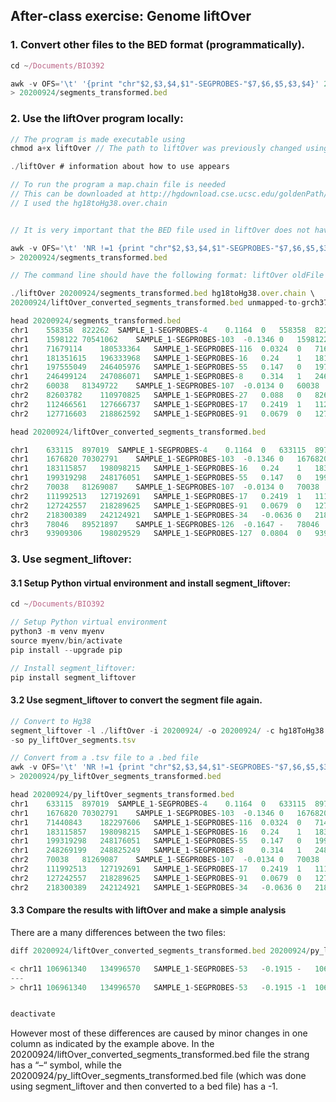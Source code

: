 ## After-class exercise: Genome liftOver

### **1. Convert other files to the BED format (programmatically).**

```javascript
cd ~/Documents/BIO392

awk -v OFS='\t' '{print "chr"$2,$3,$4,$1"-SEGPROBES-"$7,$6,$5,$3,$4}' 20200924/segments.tsv \
> 20200924/segments_transformed.bed
```

### **2. Use the liftOver program locally:**


```javascript
// The program is made executable using
chmod a+x liftOver // The path to liftOver was previously changed using cd ~/Documents/BIO392

./liftOver # information about how to use appears

// To run the program a map.chain file is needed
// This can be downloaded at http://hgdownload.cse.ucsc.edu/goldenPath/hg18/liftOver/
// I used the hg18toHg38.over.chain 


// It is very important that the BED file used in liftOver does not have a header row that describes what is in every column.

awk -v OFS='\t' 'NR !=1 {print "chr"$2,$3,$4,$1"-SEGPROBES-"$7,$6,$5,$3,$4}' 20200924/segments.tsv \
> 20200924/segments_transformed.bed

// The command line should have the following format: liftOver oldFile map.chain newFile unmapped

./liftOver 20200924/segments_transformed.bed hg18toHg38.over.chain \
20200924/liftOver_converted_segments_transformed.bed unmapped-to-grch37

head 20200924/segments_transformed.bed 
chr1	558358	822262	SAMPLE_1-SEGPROBES-4	0.1164	0	558358	822262
chr1	1598122	70541062	SAMPLE_1-SEGPROBES-103	-0.1346	0	1598122	70541062
chr1	71679114	180533364	SAMPLE_1-SEGPROBES-116	0.0324	0	71679114	180533364
chr1	181351615	196333968	SAMPLE_1-SEGPROBES-16	0.24	1	181351615	196333968
chr1	197555049	246405976	SAMPLE_1-SEGPROBES-55	0.147	0	197555049	246405976
chr1	246499124	247086071	SAMPLE_1-SEGPROBES-8	0.314	1	246499124	247086071
chr2	60038	81349722	SAMPLE_1-SEGPROBES-107	-0.0134	0	60038	81349722
chr2	82603782	110970825	SAMPLE_1-SEGPROBES-27	0.088	0	82603782	110970825
chr2	112466561	127666737	SAMPLE_1-SEGPROBES-17	0.2419	1	112466561	127666737
chr2	127716603	218862592	SAMPLE_1-SEGPROBES-91	0.0679	0	127716603	218862592

head 20200924/liftOver_converted_segments_transformed.bed

chr1	633115	897019	SAMPLE_1-SEGPROBES-4	0.1164	0	633115	897019
chr1	1676820	70302791	SAMPLE_1-SEGPROBES-103	-0.1346	0	167682070302791
chr1	183115857	198098215	SAMPLE_1-SEGPROBES-16	0.24	1	183115857	198098215
chr1	199319298	248176051	SAMPLE_1-SEGPROBES-55	0.147	0	199319298	248176051
chr2	70038	81269087	SAMPLE_1-SEGPROBES-107	-0.0134	0	70038	81269087
chr2	111992513	127192691	SAMPLE_1-SEGPROBES-17	0.2419	1	111992513	127192691
chr2	127242557	218289625	SAMPLE_1-SEGPROBES-91	0.0679	0	127242557	218289625
chr2	218300389	242124921	SAMPLE_1-SEGPROBES-34	-0.0636	0	218300389	242124921
chr3	78046	89521897	SAMPLE_1-SEGPROBES-126	-0.1647	-	78046	89521897
chr3	93909306	198029529	SAMPLE_1-SEGPROBES-127	0.0804	0	93909306	198029529

```

### **3. Use segment_liftover:**

#### **3.1 Setup Python virtual environment and install segment_liftover:**
```javascript
cd ~/Documents/BIO392

// Setup Python virtual environment
python3 -m venv myenv 
source myenv/bin/activate 
pip install --upgrade pip 

// Install segment_liftover: 
pip install segment_liftover

```
#### **3.2 Use segment_liftover to convert the segment file again.**
```javascript
// Convert to Hg38
segment_liftover -l ./liftOver -i 20200924/ -o 20200924/ -c hg18ToHg38 -si segments.tsv \
-so py_liftOver_segments.tsv 

// Convert from a .tsv file to a .bed file
awk -v OFS='\t' 'NR !=1 {print "chr"$2,$3,$4,$1"-SEGPROBES-"$7,$6,$5,$3,$4}' 20200924/py_liftOver_segments.tsv \
> 20200924/py_liftOver_segments_transformed.bed

head 20200924/py_liftOver_segments_transformed.bed
chr1	633115	897019	SAMPLE_1-SEGPROBES-4	0.1164	0	633115	897019
chr1	1676820	70302791	SAMPLE_1-SEGPROBES-103	-0.1346	0	1676820	70302791
chr1	71440843	182297606	SAMPLE_1-SEGPROBES-116	0.0324	0	71440843	182297606
chr1	183115857	198098215	SAMPLE_1-SEGPROBES-16	0.24	1	183115857	198098215
chr1	199319298	248176051	SAMPLE_1-SEGPROBES-55	0.147	0	199319298	248176051
chr1	248269199	248825249	SAMPLE_1-SEGPROBES-8	0.314	1	248269199	248825249
chr2	70038	81269087	SAMPLE_1-SEGPROBES-107	-0.0134	0	70038	81269087
chr2	111992513	127192691	SAMPLE_1-SEGPROBES-17	0.2419	1	111992513	127192691
chr2	127242557	218289625	SAMPLE_1-SEGPROBES-91	0.0679	0	127242557	218289625
chr2	218300389	242124921	SAMPLE_1-SEGPROBES-34	-0.0636	0	218300389	242124921
```
#### **3.3 Compare the results with liftOver and make a simple analysis**
There are a many differences between the two files:
```javascript
diff 20200924/liftOver_converted_segments_transformed.bed 20200924/py_liftOver_segments_transformed.bed

< chr11	106961340	134996570	SAMPLE_1-SEGPROBES-53	-0.1915	-	106961340	134996570
---
> chr11	106961340	134996570	SAMPLE_1-SEGPROBES-53	-0.1915	-1	106961340	134996570


deactivate
```
However most of these differences are caused by minor changes in one column as indicated by the example above.  In the 20200924/liftOver_converted_segments_transformed.bed file the strang has a “–“ symbol, while the 20200924/py_liftOver_segments_transformed.bed file (which was done using segment_liftover and then converted to a bed file) has a -1.
